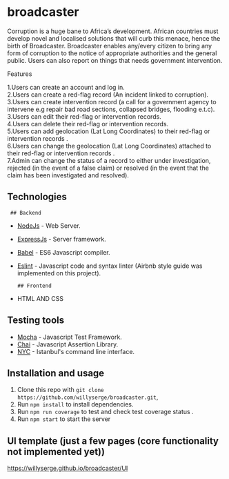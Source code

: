 # broadcaster

Corruption is a huge bane to Africa’s development. African countries must develop novel and localised solutions that will curb this menace, hence the birth of Broadcaster. Broadcaster enables any/every citizen to bring any form of corruption to the notice of appropriate authorities and the general public. Users can also report on things that needs government intervention.

Features

1.Users can create an account and log in.  
2.Users can create a red-flag record (An incident linked to corruption).  
3.Users can create intervention record (a call for a government agency to intervene e.g repair bad road sections, collapsed bridges, flooding e.t.c).  
3.Users can edit their red-flag or intervention records.  
4.Users can delete their red-flag or intervention records.  
5.Users can add geolocation (Lat Long Coordinates) to their red-flag or intervention records .  
6.Users can change the geolocation (Lat Long Coordinates) attached to their red-flag or intervention records .  
7.Admin can change the status of a record to either under investigation, rejected (in the event of a false claim) or resolved (in the event that the claim has been investigated and resolved).     



## Technologies
  
     ## Backend

- [NodeJs](https://nodejs.org/) - Web Server.
- [ExpressJs](https://expressjs.com/) - Server framework.
- [Babel](https://babeljs.io/) - ES6 Javascript compiler.
- [Eslint](https://eslint.org/) - Javascript code and syntax linter (Airbnb style guide was implemented on this project).
    
      ## Frontend
    
 - HTML AND CSS

## Testing tools

- [Mocha](https://mochajs.org/) - Javascript Test Framework.
- [Chai](https://www.chaijs.com/) - Javascript Assertion Library.
- [NYC](https://github.com/istanbuljs/nyc) - Istanbul's command line interface.

## Installation and usage

1. Clone this repo with `git clone https://github.com/willyserge/broadcaster.git`,
2. Run `npm install` to install dependencies.
2. Run `npm run coverage` to test and check test coverage status .
3. Run `npm start` to start the server

## UI template (just a few pages (core functionality not implemented yet))
https://willyserge.github.io/broadcaster/UI





